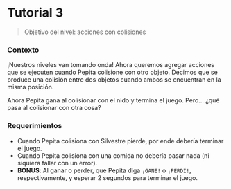# Tutorial 3

> Objetivo del nivel: acciones con colisiones

### Contexto
¡Nuestros niveles van tomando onda! Ahora queremos agregar acciones que se ejecuten cuando Pepita colisione con otro objeto. Decimos que se produce una colisión entre dos objetos cuando ambos se encuentran en la misma posición.

Ahora Pepita gana al colisionar con el nido y termina el juego. Pero... ¿qué pasa al colisionar con otra cosa?

### Requerimientos
- Cuando Pepita colisiona con Silvestre pierde, por ende debería terminar el juego.
- Cuando Pepita colisiona con una comida no debería pasar nada (ni siquiera fallar con un error).
- **BONUS**: Al ganar o perder, que Pepita diga `¡GANE!` o `¡PERDÍ!`, respectivamente, y esperar 2 segundos para terminar el juego.
